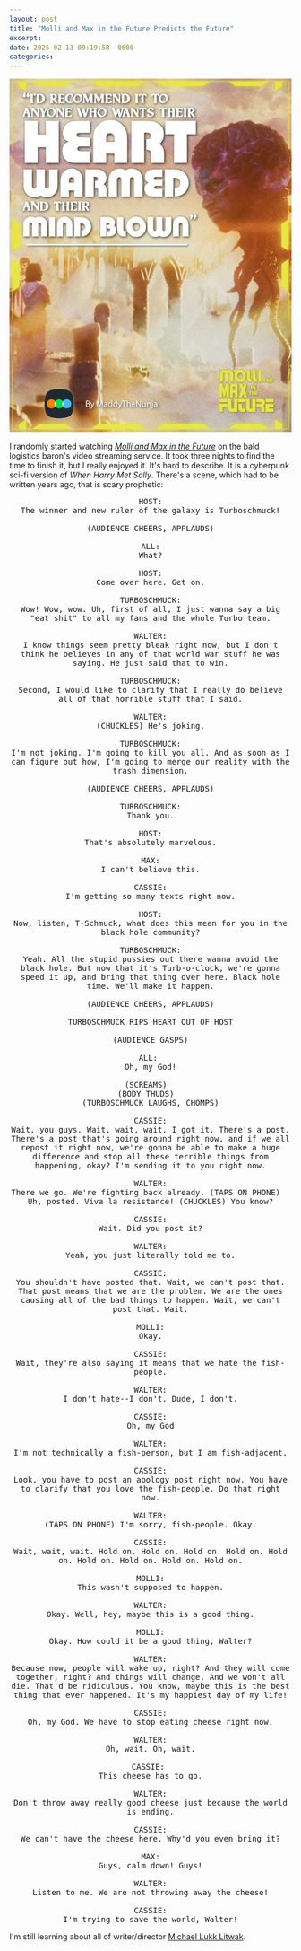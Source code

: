 ```yaml
---
layout: post
title: "Molli and Max in the Future Predicts the Future"
excerpt: 
date: 2025-02-13 09:19:58 -0600
categories: 
---
```


![](/assets/2025/02/LBOX_MADDY_V001.jpg)

I randomly started watching _[Molli and Max in the Future](https://en.wikipedia.org/wiki/Molli_and_Max_in_the_Future)_ on the bald logistics baron's video streaming service. It took three nights to find the time to finish it, but I really enjoyed it. It's hard to describe. It is a cyberpunk sci-fi version of _When Harry Met Sally_. There's a scene, which had to be written years ago, that is scary prophetic:

<pre style="text-wrap:auto;text-align:center">
HOST:
The winner and new ruler of the galaxy is Turboschmuck!

(AUDIENCE CHEERS, APPLAUDS)

ALL:
What?

HOST:
Come over here. Get on.

TURBOSCHMUCK:
Wow! Wow, wow. Uh, first of all, I just wanna say a big "eat shit" to all my fans and the whole Turbo team.

WALTER:
I know things seem pretty bleak right now, but I don't think he believes in any of that world war stuff he was saying. He just said that to win.

TURBOSCHMUCK:
Second, I would like to clarify that I really do believe all of that horrible stuff that I said.

WALTER:
(CHUCKLES) He's joking.

TURBOSCHMUCK:
I'm not joking. I'm going to kill you all. And as soon as I can figure out how, I'm going to merge our reality with the trash dimension.

(AUDIENCE CHEERS, APPLAUDS)

TURBOSCHMUCK:
Thank you.

HOST:
That's absolutely marvelous.

MAX:
I can't believe this.

CASSIE:
I'm getting so many texts right now.

HOST:
Now, listen, T-Schmuck, what does this mean for you in the black hole community?

TURBOSCHMUCK:
Yeah. All the stupid pussies out there wanna avoid the black hole. But now that it's Turb-o-clock, we're gonna speed it up, and bring that thing over here. Black hole time. We'll make it happen.

(AUDIENCE CHEERS, APPLAUDS)

TURBOSCHMUCK RIPS HEART OUT OF HOST

(AUDIENCE GASPS)

ALL: 
Oh, my God!

(SCREAMS)  
(BODY THUDS)  
(TURBOSCHMUCK LAUGHS, CHOMPS)

CASSIE:
Wait, you guys. Wait, wait, wait. I got it. There's a post. There's a post that's going around right now, and if we all repost it right now, we're gonna be able to make a huge difference and stop all these terrible things from happening, okay? I'm sending it to you right now.

WALTER:
There we go. We're fighting back already. (TAPS ON PHONE)  
Uh, posted. Viva la resistance! (CHUCKLES) You know?

CASSIE:
Wait. Did you post it?

WALTER:
Yeah, you just literally told me to.

CASSIE:
You shouldn't have posted that. Wait, we can't post that. That post means that we are the problem. We are the ones causing all of the bad things to happen. Wait, we can't post that. Wait.

MOLLI:
Okay.

CASSIE:
Wait, they're also saying it means that we hate the fish-people.

WALTER:
I don't hate--I don't. Dude, I don't.

CASSIE:
Oh, my God

WALTER:
I'm not technically a fish-person, but I am fish-adjacent.

CASSIE:
Look, you have to post an apology post right now. You have to clarify that you love the fish-people. Do that right now.

WALTER:
(TAPS ON PHONE) I'm sorry, fish-people. Okay.

CASSIE:
Wait, wait, wait. Hold on. Hold on. Hold on. Hold on. Hold on. Hold on. Hold on. Hold on. Hold on.

MOLLI:
This wasn't supposed to happen.

WALTER:
Okay. Well, hey, maybe this is a good thing.

MOLLI:
Okay. How could it be a good thing, Walter?

WALTER:
Because now, people will wake up, right? And they will come together, right? And things will change. And we won't all die. That'd be ridiculous. You know, maybe this is the best thing that ever happened. It's my happiest day of my life!

CASSIE:
Oh, my God. We have to stop eating cheese right now.

WALTER:
Oh, wait. Oh, wait.

CASSIE: 
This cheese has to go.

WALTER:
Don't throw away really good cheese just because the world is ending.

CASSIE:
We can't have the cheese here. Why'd you even bring it?

MAX:
Guys, calm down! Guys!

WALTER:
Listen to me. We are not throwing away the cheese!

CASSIE:
I'm trying to save the world, Walter!
</pre>

I'm still learning about all of writer/director [Michael Lukk Litwak](https://www.michaellitwak.com).
